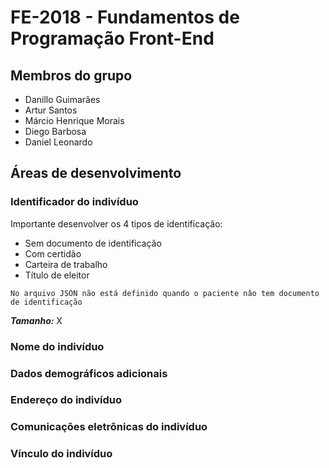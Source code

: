 # FE-2018 - Fundamentos de Programação Front-End

## Membros do grupo

* Danillo Guimarães
* Artur Santos
* Márcio Henrique Morais
* Diego Barbosa
* Daniel Leonardo

## Áreas de desenvolvimento 

### Identificador do indivíduo
Importante desenvolver os 4 tipos de identificação:
* Sem documento de identificação
* Com certidão
* Carteira de trabalho
* Título de eleitor
```
No arquivo JSON não está definido quando o paciente nâo tem documento de identificação
```

***Tamanho:*** X

### Nome do indivíduo
### Dados demográficos adicionais
### Endereço do indivíduo
### Comunicações eletrônicas do indivíduo
### Vínculo do indivíduo
